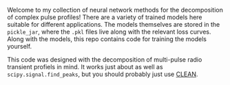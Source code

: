 Welcome to my collection of neural network methods for the decomposition of complex pulse profiles! There are a variety of trained models here suitable for different applications. The models themselves are stored in the `pickle_jar`, where the `.pkl` files live along with the relevant loss curves. Along with the models, this repo contains code for training the models yourself. 

This code was designed with the decomposition of multi-pulse radio transient profiels in mind. It works just about as well as `scipy.signal.find_peaks`, but you should probably just use <a href = "https://iopscience.iop.org/article/10.3847/1538-4357/ad1ce7/meta">CLEAN</a>.
